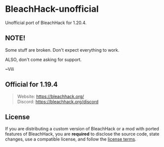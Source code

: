# BleachHack-unofficial
Unofficial port of BleachHack for 1.20.4.

## NOTE!
Some stuff are broken. Don't expect everything to work. 

ALSO, don't come asking for support.

~Vili

## Official for 1.19.4
> Website: https://bleachhack.org/  
> Discord: https://bleachhack.org/discord


## License

If you are distributing a custom version of BleachHack or a mod with ported features of BleachHack, you are **required** to disclose the source code, state changes, use a compatible license, and follow the [license terms](https://github.com/BleachDev/BleachHack/blob/master/LICENSE).
